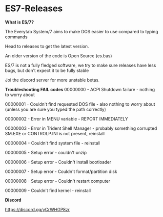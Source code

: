 # ES7-Releases

**What is ES/7?**

The Everytab System/7 aims to make DOS easier to use compared to typing commands

Head to releases to get the latest version.

An older version of the code is Open Source (es.bas)

ES/7 is not a fully fledged software, we try to make sure releases have less bugs, but don't expect it to be fully stable

Joi the discord server for more unstable betas.



**Troubleshooting FAIL codes**
00000000 - ACPI Shutdown failure - nothing to worry about

00000001 - Couldn't find requested DOS file - also nothing to worry about (unless you are sure you typed the path correctly)

00000002 - Error in MENU variable - REPORT IMMEDIATELY

00000003 - Error in Trident Shell Manager - probably something corrupted SM.EXE or CONTROLP.INI is not present, reinstall

00000004 -  Couldn't find system file - reinstall

00000005 - Setup error - couldn't unzip

00000006 - Setup error - Couldn't install bootloader

00000007 - Setup error - Couldn't format/partition disk

00000008 - Setup error - Couldn't restart computer 

00000009 - Couldn't find kernel - reinstall

**Discord**

https://discord.gg/yCrWHGP8zr

